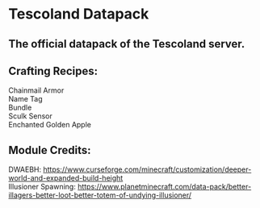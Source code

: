 # Tescoland Datapack
## The official datapack of the Tescoland server.

## Crafting Recipes:<br />
Chainmail Armor<br />
Name Tag<br />
Bundle<br />
Sculk Sensor<br />
Enchanted Golden Apple

## Module Credits:<br />
DWAEBH: https://www.curseforge.com/minecraft/customization/deeper-world-and-expanded-build-height<br />
Illusioner Spawning: https://www.planetminecraft.com/data-pack/better-illagers-better-loot-better-totem-of-undying-illusioner/
